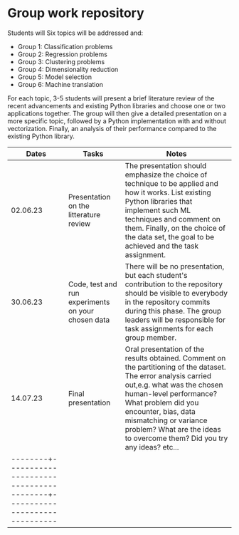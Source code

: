 # Group work repository

Students will Six topics will be addressed and: 
- Group 1: Classification problems
- Group 2: Regression problems
- Group 3: Clustering problems
- Group 4: Dimensionality reduction
- Group 5: Model selection
- Group 6: Machine translation 

For each topic, 3-5 students will present a brief literature review of the recent advancements and existing Python libraries and choose one or two applications together. The group will then give a detailed presentation on a more specific topic, followed by a Python implementation with and without vectorization. Finally, an analysis of their performance compared to the existing Python library. 

| Dates     | Tasks                                  | Notes                         |
|-----------------|-----------|----------|
| 02.06.23  | Presentation on the litterature review | The presentation should emphasize the choice of technique to be applied and how it works. List existing Python libraries that implement such ML techniques and comment on them. Finally, on the choice of the data set, the goal to be achieved and the task assignment.|
| 30.06.23  | Code, test and run experiments on your chosen data         | There will be no presentation, but each student's contribution to the repository should be visible to everybody in the repository commits during this phase. The group leaders will be responsible for task assignments for each group member.|
| 14.07.23  | Final presentation        | Oral presentation of the results obtained. Comment on the partitioning of the dataset. The error analysis carried out,e.g. what was the chosen human-level performance? What problem did you encounter, bias, data mismatching or variance problem? What are the ideas to overcome them? Did you try any ideas? etc...|
|--------+---------------------------------------+-------------------------------|

